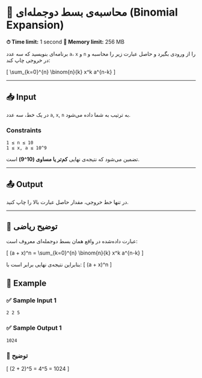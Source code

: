 # 🧮 محاسبه‌ی بسط دوجمله‌ای (Binomial Expansion)

**⏱ Time limit:** 1 second
**💾 Memory limit:** 256 MB

برنامه‌ای بنویسید که سه عدد `a`، `x` و `n` را از ورودی بگیرد و حاصل عبارت زیر را محاسبه و در خروجی چاپ کند:

[
\sum_{k=0}^{n} \binom{n}{k} x^k a^{n-k}
]

---

## 📥 Input

در یک خط، سه عدد `a`, `x`, `n` به ترتیب به شما داده می‌شود.

### Constraints

```
1 ≤ n ≤ 10
1 ≤ x, a ≤ 10^9
```

تضمین می‌شود که نتیجه‌ی نهایی **کم‌تر یا مساوی (10^9)** است.

---

## 📤 Output

در تنها خط خروجی، مقدار حاصل عبارت بالا را چاپ کنید.

---

## 🧮 توضیح ریاضی

عبارت داده‌شده در واقع همان بسط دوجمله‌ای معروف است:

[
(a + x)^n = \sum_{k=0}^{n} \binom{n}{k} x^k a^{n-k}
]

بنابراین نتیجه‌ی نهایی برابر است با:
[
(a + x)^n
]


## 🧩 Example

### ✅ Sample Input 1

```
2 2 5
```

### ✅ Sample Output 1

```
1024
```

### 🧮 توضیح

[
(2 + 2)^5 = 4^5 = 1024
]